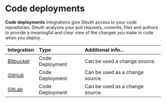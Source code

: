 # Code deployments

**Code deployments** integrations give Sleuth access to your code repositories. Sleuth analyzes your pull requests, commits, files and authors to provide a meaningful and clear view of the changes you make in code when you deploy. . 

| Integration | Type | Additional info... |
| :--- | :--- | :--- |
| [Bitbucket](bitbucket.md) | Code Deployment | Can be used a change source.  |
| [GitHub](github.md) | Code Deployment | Can be used as a change source.  |
| [GitLab](gitlab.md) | Code Deployment | Can be used as a change source.  |

